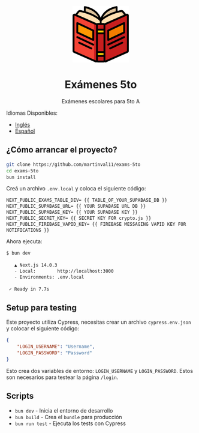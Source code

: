 <div style="text-align:center;">
<img src="https://github.com/martinval11/exams-5to/blob/main/public/icon-512x512.png?raw=true" width="150" height="150">

# Exámenes 5to
Exámenes escolares para 5to A
</div>

Idiomas Disponibles:
- [Inglés](README.md)
- [Español](README.es.md)

## ¿Cómo arrancar el proyecto?

```sh
git clone https://github.com/martinval11/exams-5to
cd exams-5to
bun install
```

Creá un archivo `.env.local` y coloca el siguiente código:

```
NEXT_PUBLIC_EXAMS_TABLE_DEV= {{ TABLE_OF_YOUR_SUPABASE_DB }}
NEXT_PUBLIC_SUPABASE_URL= {{ YOUR SUPABASE URL DB }}
NEXT_PUBLIC_SUPABASE_KEY= {{ YOUR SUPABASE KEY }}
NEXT_PUBLIC_SECRET_KEY= {{ SECRET KEY FOR crypto.js }}
NEXT_PUBLIC_FIREBASE_VAPID_KEY= {{ FIREBASE MESSAGING VAPID KEY FOR NOTIFICATIONS }}
```

Ahora ejecuta:
```
$ bun dev

   ▲ Next.js 14.0.3
   - Local:        http://localhost:3000
   - Environments: .env.local

 ✓ Ready in 7.7s
```

## Setup para testing
Este proyecto utiliza Cypress, necesitas crear un archivo `cypress.env.json` y colocar el siguiente código:
```json
{
	"LOGIN_USERNAME": "Username",
	"LOGIN_PASSWORD": "Password"
}
```
Esto crea dos variables de entorno: `LOGIN_USERNAME` y `LOGIN_PASSWORD`. Estos son necesarios para testear la página `/login`.

## Scripts
- `bun dev` - Inicia el entorno de desarrollo
- `bun build` - Crea el `bundle` para producción
- `bun run test` - Ejecuta los tests con Cypress